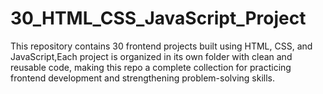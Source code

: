# 30_HTML_CSS_JavaScript_Project
This repository contains 30 frontend projects built using HTML, CSS, and JavaScript,Each project is organized in its own folder with clean and reusable code, making this repo a complete collection for practicing frontend development and strengthening problem-solving skills.
